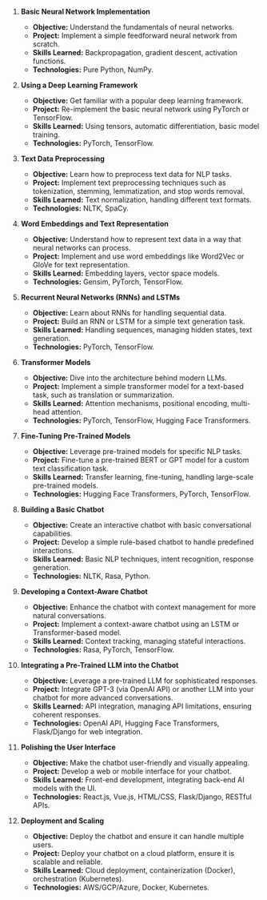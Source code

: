 1. **Basic Neural Network Implementation**
   - **Objective:** Understand the fundamentals of neural networks.
   - **Project:** Implement a simple feedforward neural network from scratch.
   - **Skills Learned:** Backpropagation, gradient descent, activation functions.
   - **Technologies:** Pure Python, NumPy.

2. **Using a Deep Learning Framework**
   - **Objective:** Get familiar with a popular deep learning framework.
   - **Project:** Re-implement the basic neural network using PyTorch or TensorFlow.
   - **Skills Learned:** Using tensors, automatic differentiation, basic model training.
   - **Technologies:** PyTorch, TensorFlow.

3. **Text Data Preprocessing**
   - **Objective:** Learn how to preprocess text data for NLP tasks.
   - **Project:** Implement text preprocessing techniques such as tokenization, stemming, lemmatization, and stop words removal.
   - **Skills Learned:** Text normalization, handling different text formats.
   - **Technologies:** NLTK, SpaCy.

4. **Word Embeddings and Text Representation**
   - **Objective:** Understand how to represent text data in a way that neural networks can process.
   - **Project:** Implement and use word embeddings like Word2Vec or GloVe for text representation.
   - **Skills Learned:** Embedding layers, vector space models.
   - **Technologies:** Gensim, PyTorch, TensorFlow.

5. **Recurrent Neural Networks (RNNs) and LSTMs**
   - **Objective:** Learn about RNNs for handling sequential data.
   - **Project:** Build an RNN or LSTM for a simple text generation task.
   - **Skills Learned:** Handling sequences, managing hidden states, text generation.
   - **Technologies:** PyTorch, TensorFlow.

6. **Transformer Models**
   - **Objective:** Dive into the architecture behind modern LLMs.
   - **Project:** Implement a simple transformer model for a text-based task, such as translation or summarization.
   - **Skills Learned:** Attention mechanisms, positional encoding, multi-head attention.
   - **Technologies:** PyTorch, TensorFlow, Hugging Face Transformers.

7. **Fine-Tuning Pre-Trained Models**
   - **Objective:** Leverage pre-trained models for specific NLP tasks.
   - **Project:** Fine-tune a pre-trained BERT or GPT model for a custom text classification task.
   - **Skills Learned:** Transfer learning, fine-tuning, handling large-scale pre-trained models.
   - **Technologies:** Hugging Face Transformers, PyTorch, TensorFlow.

8. **Building a Basic Chatbot**
   - **Objective:** Create an interactive chatbot with basic conversational capabilities.
   - **Project:** Develop a simple rule-based chatbot to handle predefined interactions.
   - **Skills Learned:** Basic NLP techniques, intent recognition, response generation.
   - **Technologies:** NLTK, Rasa, Python.

9. **Developing a Context-Aware Chatbot**
   - **Objective:** Enhance the chatbot with context management for more natural conversations.
   - **Project:** Implement a context-aware chatbot using an LSTM or Transformer-based model.
   - **Skills Learned:** Context tracking, managing stateful interactions.
   - **Technologies:** Rasa, PyTorch, TensorFlow.

10. **Integrating a Pre-Trained LLM into the Chatbot**
    - **Objective:** Leverage a pre-trained LLM for sophisticated responses.
    - **Project:** Integrate GPT-3 (via OpenAI API) or another LLM into your chatbot for more advanced conversations.
    - **Skills Learned:** API integration, managing API limitations, ensuring coherent responses.
    - **Technologies:** OpenAI API, Hugging Face Transformers, Flask/Django for web integration.

11. **Polishing the User Interface**
    - **Objective:** Make the chatbot user-friendly and visually appealing.
    - **Project:** Develop a web or mobile interface for your chatbot.
    - **Skills Learned:** Front-end development, integrating back-end AI models with the UI.
    - **Technologies:** React.js, Vue.js, HTML/CSS, Flask/Django, RESTful APIs.

12. **Deployment and Scaling**
    - **Objective:** Deploy the chatbot and ensure it can handle multiple users.
    - **Project:** Deploy your chatbot on a cloud platform, ensure it is scalable and reliable.
    - **Skills Learned:** Cloud deployment, containerization (Docker), orchestration (Kubernetes).
    - **Technologies:** AWS/GCP/Azure, Docker, Kubernetes.
